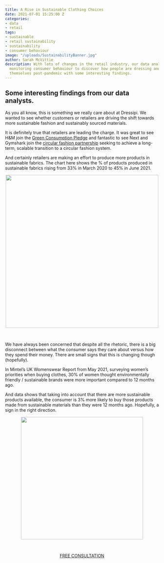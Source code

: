 ```yaml
---
title: A Rise in Sustainable Clothing Choices
date: 2021-07-01 15:25:00 Z
categories:
- data
- retail
tags:
- sustainable
- retail sustainability
- sustainability
- consumer behaviour
image: "/uploads/SustainabilityBanner.jpg"
author: Sarah McVittie
description: With lots of changes in the retail industry, our data analysts have been
  monitoring consumer behaviour to discover how people are dressing and expressing
  themselves post-pandemic with some interesting findings.
---
```


## Some interesting findings from our data analysts.

As you all know, this is something we really care about at Dressipi. We wanted to see whether customers or retailers are driving the shift towards more sustainable fashion and sustainably sourced materials. 

It is definitely true that retailers are leading the charge. It was great to see H&M join the [Green Consumption Pledge](https://hmgroup.com/news/hm-group-joins-eu-green-consumption-pledge-initiative/#:~:text=H%26M%20Group%20is%20proud%20to,reached%20by%20collaborating%20with%20others.) and fantastic to see Next and Gymshark join the [circular fashion partnership](https://www.diarydirectory.com/newsarticle/gymshark-and-next-among-new-participants-of-the-circular-fashion-partnership/37464) seeking to achieve a long-term, scalable transition to a circular fashion system.

And certainly retailers are making an effort to produce more products in sustainable fabrics. 
The chart here shows the % of products produced in sustainable fabrics rising from 33% in March 2020 to 45% in June 2021.
<br>

<p style="text-align:center"><img style="margin-left: 0px; width: 500px;" src ="/uploads/Newsletter%20Sustainability.JPG"/></p>
<br>

We have always been concerned that despite all the rhetoric, there is a big disconnect between what the consumer says they care about versus how they spend their money. There are small signs that this is changing though (hopefully). 

In Mintel’s UK Womenswear Report from May 2021, surveying women’s priorities when buying clothes, 30% of women thought environmentally friendly / sustainable brands were more important compared to 12 months ago. 

And data shows that taking into account that there are more sustainable products available, the consumer is 3% more likely to buy those products made from sustainable materials than they were 12 months ago. Hopefully, a sign in the right direction.
<br>

<p style="text-align:center"><img style="margin-left: 0px; width: 400px;" src ="/uploads/ConsumerSustainability.JPG"/></p>
<br>
<p style="text-align:center"><a href="/company/demo/" class="button button-primary">FREE CONSULTATION</a></p>